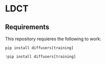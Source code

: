 # LDCT

## Requirements
This repository requieres the following to work:

```shell 
pip install diffusers[training]
```

```python 
!pip install diffusers[training]
```

